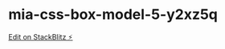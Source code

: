# mia-css-box-model-5-y2xz5q

[Edit on StackBlitz ⚡️](https://stackblitz.com/edit/mia-css-box-model-5-y2xz5q)